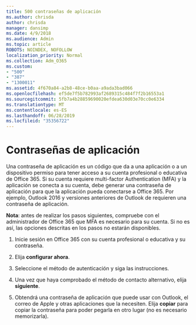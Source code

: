 ```yaml
---
title: 500 contraseñas de aplicación
ms.author: chrisda
author: chrisda
manager: dansimp
ms.date: 4/9/2018
ms.audience: Admin
ms.topic: article
ROBOTS: NOINDEX, NOFOLLOW
localization_priority: Normal
ms.collection: Adm_O365
ms.custom:
- "500"
- "387"
- "1300011"
ms.assetid: 4f670a84-a2b8-48ce-b0aa-a9ada3bad066
ms.openlocfilehash: ef5de7f5b782993af2689315c484f7f2b16553a1
ms.sourcegitcommit: 5fb7a4b28859690020efdea630d03e70cc0e6334
ms.translationtype: MT
ms.contentlocale: es-ES
ms.lasthandoff: 06/28/2019
ms.locfileid: "35356722"
---
```

# <a name="app-passwords"></a>Contraseñas de aplicación

Una contraseña de aplicación es un código que da a una aplicación o a un dispositivo permiso para tener acceso a su cuenta profesional o educativa de Office 365. Si su cuenta requiere multi-factor Authentication (MFA) y la aplicación se conecta a su cuenta, debe generar una contraseña de aplicación para que la aplicación pueda conectarse a Office 365. Por ejemplo, Outlook 2016 y versiones anteriores de Outlook de requieren una contraseña de aplicación.

 **Nota**: antes de realizar los pasos siguientes, compruebe con el administrador de Office 365 que MFA es necesario para su cuenta. Si no es así, las opciones descritas en los pasos no estarán disponibles.

1. Inicie sesión en Office 365 con su cuenta profesional o educativa y su contraseña.

2. Elija **configurar ahora**.

3. Seleccione el método de autenticación y siga las instrucciones.

4. Una vez que haya comprobado el método de contacto alternativo, elija **siguiente**.

5. Obtendrá una contraseña de aplicación que puede usar con Outlook, el correo de Apple y otras aplicaciones que la necesiten. Elija **copiar** para copiar la contraseña para poder pegarla en otro lugar (no es necesario memorizarla).
